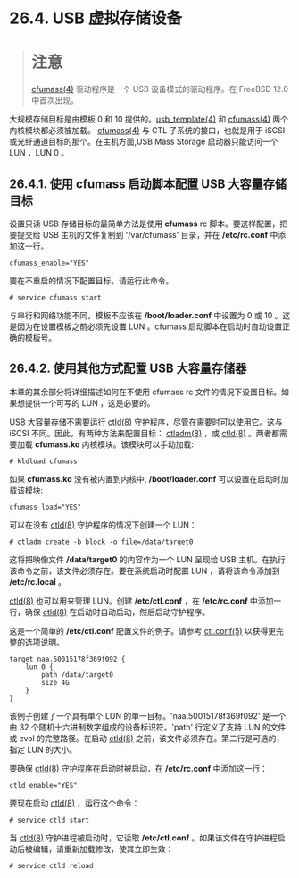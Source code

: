 # 26.4. USB 虚拟存储设备

># 注意
>
> [cfumass(4)](https://www.freebsd.org/cgi/man.cgi?query=cfumass&sektion=4&format=html) 驱动程序是一个 USB 设备模式的驱动程序。在 FreeBSD 12.0 中首次出现。

大规模存储目标是由模板 0 和 10 提供的。[usb_template(4)](https://www.freebsd.org/cgi/man.cgi?query=usb_template&sektion=4&format=html) 和 [cfumass(4)](https://www.freebsd.org/cgi/man.cgi?query=cfumass&sektion=4&format=html) 两个内核模块都必须被加载。 [cfumass(4)](https://www.freebsd.org/cgi/man.cgi?query=cfumass&sektion=4&format=html) 与 CTL 子系统的接口，也就是用于 iSCSI 或光纤通道目标的那个。在主机方面,USB Mass Storage 启动器只能访问一个 LUN ，LUN 0 。

## 26.4.1. 使用 cfumass 启动脚本配置 USB 大容量存储目标

设置只读 USB 存储目标的最简单方法是使用 **cfumass** rc 脚本。要这样配置，把要提交给 USB 主机的文件复制到 '/var/cfumass' 目录，并在 **/etc/rc.conf** 中添加这一行。
```
cfumass_enable="YES"
```
要在不重启的情况下配置目标，请运行此命令。
```
# service cfumass start
```
与串行和网络功能不同，模板不应该在 **/boot/loader.conf** 中设置为 0 或 10 。这是因为在设置模板之前必须先设置 LUN 。cfumass 启动脚本在启动时自动设置正确的模板号。

## 26.4.2. 使用其他方式配置 USB 大容量存储器

本章的其余部分将详细描述如何在不使用 cfumass rc 文件的情况下设置目标。如果想提供一个可写的 LUN ，这是必要的。

USB 大容量存储不需要运行 [ctld(8)](https://www.freebsd.org/cgi/man.cgi?query=ctld&sektion=8&format=html) 守护程序，尽管在需要时可以使用它。这与 iSCSI 不同。因此，有两种方法来配置目标： [ctladm(8)](https://www.freebsd.org/cgi/man.cgi?query=ctladm&sektion=8&format=html) ，或 [ctld(8)](https://www.freebsd.org/cgi/man.cgi?query=ctld&sektion=8&format=html) 。两者都需要加载 **cfumass.ko** 内核模块。该模块可以手动加载:

```
# kldload cfumass
```

如果 **cfumass.ko** 没有被内置到内核中, **/boot/loader.conf** 可以设置在启动时加载该模块:
   
```
cfumass_load="YES"
```

可以在没有 [ctld(8)](https://www.freebsd.org/cgi/man.cgi?query=ctld&sektion=8&format=html) 守护程序的情况下创建一个 LUN：

```
# ctladm create -b block -o file=/data/target0
```
这将把映像文件 **/data/target0** 的内容作为一个 LUN 呈现给 USB 主机。在执行该命令之前，该文件必须存在。要在系统启动时配置 LUN ，请将该命令添加到 **/etc/rc.local** 。

[ctld(8)](https://www.freebsd.org/cgi/man.cgi?query=ctld&sektion=8&format=html) 也可以用来管理 LUN。创建 **/etc/ctl.conf** ，在 **/etc/rc.conf** 中添加一行，确保 [ctld(8)](https://www.freebsd.org/cgi/man.cgi?query=ctld&sektion=8&format=html) 在启动时自动启动，然后启动守护程序。

这是一个简单的 **/etc/ctl.conf** 配置文件的例子。请参考 [ctl.conf(5)](https://www.freebsd.org/cgi/man.cgi?query=ctl.conf&sektion=5&format=html) 以获得更完整的选项说明。

```
target naa.50015178f369f092 {
	lun 0 {
		path /data/target0
		size 4G
	}
}
```
该例子创建了一个具有单个 LUN 的单一目标。'naa.50015178f369f092' 是一个由 32 个随机十六进制数字组成的设备标识符。'path' 行定义了支持 LUN 的文件或 zvol 的完整路径。在启动 [ctld(8)](https://www.freebsd.org/cgi/man.cgi?query=ctld&sektion=8&format=html) 之前，该文件必须存在。第二行是可选的，指定 LUN 的大小。

要确保 [ctld(8)](https://www.freebsd.org/cgi/man.cgi?query=ctld&sektion=8&format=html) 守护程序在启动时被启动，在 **/etc/rc.conf** 中添加这一行：

```
ctld_enable="YES"
```

要现在启动 [ctld(8)](https://www.freebsd.org/cgi/man.cgi?query=ctld&sektion=8&format=html) ，运行这个命令：

```
# service ctld start
```

当 [ctld(8)](https://www.freebsd.org/cgi/man.cgi?query=ctld&sektion=8&format=html) 守护进程被启动时，它读取 **/etc/ctl.conf** 。如果该文件在守护进程启动后被编辑，请重新加载修改，使其立即生效：

```
# service ctld reload
```
